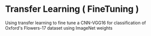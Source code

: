 # Transfer Learning ( FineTuning )
 Using transfer learning to fine tune a CNN-VGG16 for classification of Oxford's Flowers-17 dataset using ImageNet weights 
